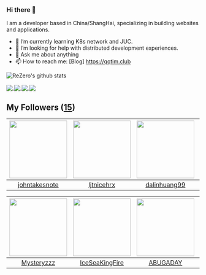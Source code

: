 ### Hi there 👋

  I am a developer based in China/ShangHai, specializing in building websites and applications.
  
  - 🌱 I’m currently learning K8s network and JUC.
  - 🤔 I’m looking for help with distributed development experiences.
  - 💬 Ask me about anything
  - 📫 How to reach me: [Blog] https://qqtim.club
  
  
  ![ReZero's github stats](https://github-readme-stats.vercel.app/api?username=rezeros&show_icons=true&title_color=fff&icon_color=79ff97&text_color=9f9f9f&bg_color=151515)
  
  
  <a href="https://github.com/rezeros">
<img align="center" src="https://github-readme-stats.vercel.app/api/top-langs/?username=rezeros&layout=compact" />
  </a>
  <a href="https://github.com/rezeros/zit">
<img align="center" src="https://github-readme-stats.vercel.app/api/pin/?username=rezeros&repo=zit&title_color=fff&icon_color=79ff97&text_color=9f9f9f&bg_color=151515" />
  </a>
  <a href="https://github.com/rezeros/zerobox">
<img align="center" src="https://github-readme-stats.vercel.app/api/pin/?username=rezeros&repo=zerobox&title_color=fff&icon_color=79ff97&text_color=9f9f9f&bg_color=151515" />
  </a>
  <a href="https://github.com/rezeros/leetcode">
<img align="center" src="https://github-readme-stats.vercel.app/api/pin/?username=rezeros&repo=leetcode&title_color=fff&icon_color=79ff97&text_color=9f9f9f&bg_color=151515" />
  </a>
 
  

## My Followers ([15](https://github.com/ReZeroS?tab=followers))

| <img src="https://avatars3.githubusercontent.com/u/29314819?v=4" width="150" height="150" /> | <img src="https://avatars1.githubusercontent.com/u/36908291?v=4" width="150" height="150" /> | <img src="https://avatars2.githubusercontent.com/u/6508763?v=4" width="150" height="150" /> | <img src="https://avatars2.githubusercontent.com/u/26834294?v=4" width="150" height="150" /> |
| :------------------------------------------------------------------------------------------: | :------------------------------------------------------------------------------------------: | :-----------------------------------------------------------------------------------------: | :------------------------------------------------------------------------------------------: |
|                       [johntakesnote](https://github.com/johntakesnote)                      |                          [ljtnicehrx](https://github.com/ljtnicehrx)                         |                       [dalinhuang99](https://github.com/dalinhuang99)                       |                           [HeerKirov](https://github.com/HeerKirov)                          |

| <img src="https://avatars2.githubusercontent.com/u/39089451?v=4" width="150" height="150" /> | <img src="https://avatars3.githubusercontent.com/u/34676280?v=4" width="150" height="150" /> | <img src="https://avatars1.githubusercontent.com/u/22606989?v=4" width="150" height="150" /> | <img src="https://avatars2.githubusercontent.com/u/11344747?v=4" width="150" height="150" /> |
| :------------------------------------------------------------------------------------------: | :------------------------------------------------------------------------------------------: | :------------------------------------------------------------------------------------------: | :------------------------------------------------------------------------------------------: |
|                          [Mysteryzzz](https://github.com/Mysteryzzz)                         |                      [IceSeaKingFire](https://github.com/IceSeaKingFire)                     |                            [ABUGADAY](https://github.com/ABUGADAY)                           |                            [qistchan](https://github.com/qistchan)                           |